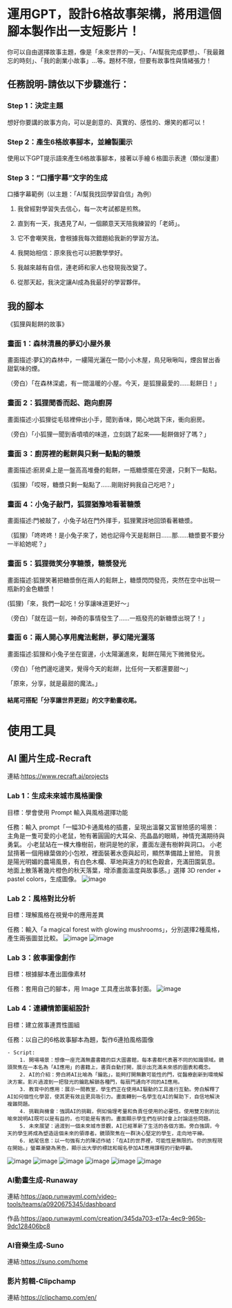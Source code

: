 # 運用GPT，設計6格故事架構，將用這個腳本製作出一支短影片！

你可以自由選擇故事主題，像是「未來世界的一天」、「AI幫我完成夢想」、「我最難忘的時刻」、「我的創業小故事」…等。題材不限，但要有故事性與情緒張力！


## 任務說明-請依以下步驟進行：

### Step 1：決定主題

想好你要講的故事方向，可以是創意的、真實的、感性的、爆笑的都可以！

### Step 2：產生6格故事腳本，並繪製圖示

使用以下GPT提示語來產生6格故事腳本，接著以手繪６格圖示表達（類似漫畫）

### Step 3：”口播字幕”文字的生成

口播字幕範例（以主題：「AI幫我找回學習自信」為例）

1. 我曾經對學習失去信心，每一次考試都是煎熬。

2. 直到有一天，我遇見了AI，一個願意天天陪我練習的「老師」。

3. 它不會嘲笑我，會根據我每次錯題給我新的學習方法。

4. 我開始相信：原來我也可以把數學學好。

5. 我越來越有自信，連老師和家人也發現我改變了。

6. 從那天起，我決定讓AI成為我最好的學習夥伴。

## 我的腳本
《狐狸與鬆餅的故事》
### 畫面 1：森林清晨的夢幻小屋外景
畫面描述:夢幻的森林中，一縷陽光灑在一間小小木屋，鳥兒啾啾叫，煙囪冒出香甜氣味的煙。

（旁白）「在森林深處，有一間溫暖的小屋。今天，是狐狸最愛的……鬆餅日！」

### 畫面 2：狐狸聞香而起、跑向廚房
畫面描述:小狐狸從毛毯裡伸出小手，聞到香味，開心地跳下床，衝向廚房。

（旁白）「小狐狸一聞到香噴噴的味道，立刻跳了起來——鬆餅做好了嗎？」

### 畫面 3：廚房裡的鬆餅與只剩一點點的糖漿
畫面描述:廚房桌上是一盤高高堆疊的鬆餅，一瓶糖漿擺在旁邊，只剩下一點點。

（狐狸）「哎呀，糖漿只剩一點點了……剛剛好夠我自己吃吧？」

### 畫面 4：小兔子敲門，狐狸猶豫地看著糖漿
畫面描述:門被敲了，小兔子站在門外揮手，狐狸驚訝地回頭看著糖漿。

（狐狸）「咚咚咚！是小兔子來了，她也記得今天是鬆餅日……那……糖漿要不要分一半給她呢？」

### 畫面 5：狐狸微笑分享糖漿，糖漿發光
畫面描述:狐狸笑著把糖漿倒在兩人的鬆餅上，糖漿閃閃發亮，突然在空中出現一瓶新的金色糖漿！

(狐狸)「來，我們一起吃！分享讓味道更好～」

（旁白）「就在這一刻，神奇的事情發生了……一瓶發亮的新糖漿出現了！」

### 畫面 6：兩人開心享用魔法鬆餅，夢幻陽光灑落
畫面描述:狐狸和小兔子坐在窗邊，小太陽灑進來，鬆餅在陽光下微微發光。

（旁白）「他們邊吃邊笑，覺得今天的鬆餅，比任何一天都還要甜～」

「原來，分享，就是最甜的魔法。」

#### 結尾可搭配「分享讓世界更甜」的文字動畫收尾。

# 使用工具
## AI 圖片生成-Recraft
連結:https://www.recraft.ai/projects

### Lab 1：生成未來城市風格圖像
目標：學會使用 Prompt 輸入與風格選擇功能

任務：輸入 prompt「一幅3D卡通風格的插畫，呈現出溫馨又富冒險感的場景： 主角是一隻可愛的小老鼠，牠有著圓圓的大耳朵、亮晶晶的眼睛，神情充滿期待與勇氣。 小老鼠站在一棵大橡樹前，樹洞是牠的家，畫面左邊有樹幹與洞口。 小老鼠揹著一個用綠葉做的小包袱，裡面裝著水壺與起司，顯然準備踏上冒險。 背景是陽光明媚的農場風景，有白色木欄、草地與遠方的紅色穀倉，充滿田園氣息。 地面上散落著幾片橙色的秋天落葉，增添畫面溫度與故事感。」選擇 3D render + pastel colors，生成圖像。
![image](https://github.com/user-attachments/assets/06f3c61a-4662-4a15-a2a0-3d590807b15a)

### Lab 2：風格對比分析
目標：理解風格在視覺中的應用差異

任務：輸入「a magical forest with glowing mushrooms」，分別選擇2種風格，產生兩張圖並比較。
![image](https://github.com/user-attachments/assets/81e5d460-3358-4772-b4d0-f65322ce4130)
![image](https://github.com/user-attachments/assets/a584cfb5-0e4c-410e-a6e9-1505dc937ea0)

### Lab 3：敘事圖像創作
目標：根據腳本產出圖像素材

任務：套用自己的腳本，用 Image 工具產出故事封面。
![image](https://github.com/user-attachments/assets/42149259-5446-4026-8870-dcd09876799d)


### Lab 4：連續情節圖組設計

目標：建立敘事連貫性圖組

任務：以自己的6格故事腳本為題，製作6連拍風格圖像
   
    - Script:
        1. 開場場景：想像一座充滿無盡書籍的巨大圖書館，每本書都代表著不同的知識領域。鏡頭聚焦在一本名為「AI應用」的書籍上，書頁自動打開，展示出充滿未來感的圖表和概念。
        2. AI的介紹：旁白將AI比喻為「鑰匙」，能夠打開無數可能性的門，從醫療創新到環境解決方案。影片過渡到一把發光的鑰匙解鎖各種門，每扇門通向不同的AI應用。
        3. 教育中的應用：展示一間教室，學生們正在使用AI驅動的工具進行互動。旁白解釋了AI如何個性化學習，使其更有效且更具吸引力。畫面轉到一名學生在AI的幫助下，自信地解決複雜問題。
        4. 挑戰與機會：強調AI的挑戰，例如倫理考量和負責任使用的必要性。使用雙刃劍的比喻來說明AI既可以是有益的，也可能是有害的。畫面顯示學生們在研討會上討論這些問題。
        5. 未來展望：過渡到一個未來城市景觀，AI已經革新了生活的各個方面。旁白強調，今天的學生將成為塑造這個未來的領導者。鏡頭聚焦在一群決心堅定的學生，走向地平線。
        6. 結尾信息：以一句強有力的陳述作結：「在AI的世界裡，可能性是無限的。你的旅程現在開始。」螢幕漸變為黑色，顯示出大學的標誌和報名參加AI應用課程的行動呼籲。
![image](https://github.com/user-attachments/assets/876ac195-0efa-4753-b9cb-d7947cc3c968)
![image](https://github.com/user-attachments/assets/44d60f8c-07b2-4870-ad08-0aef1d710fa4)
![image](https://github.com/user-attachments/assets/fd93002c-36cf-4068-be20-7d1186333dcf)
![image](https://github.com/user-attachments/assets/9e7b07bf-7700-4af3-a043-d80d05ddb346)
![image](https://github.com/user-attachments/assets/f62d5f2d-3013-4565-bb46-3c2c8db653f7)
![image](https://github.com/user-attachments/assets/01002ee1-9733-4d70-a0c7-79100c1f8bbb)

### AI動畫生成-Runaway
連結:https://app.runwayml.com/video-tools/teams/a0920675345/dashboard

作品:https://app.runwayml.com/creation/345da703-e17a-4ec9-965b-9dc128406bc8

### AI音樂生成-Suno
連結:https://suno.com/home

### 影片剪輯-Clipchamp
連結:https://clipchamp.com/en/
